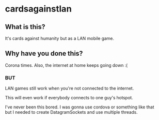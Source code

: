 # cardsagainstlan

## What is this?

It's cards against humanity but as a LAN mobile game.

## Why have you done this?

Corona times. Also, the internet at home keeps going down :(

### BUT

LAN games still work when you're not connected to the internet.

This will even work if everybody connects to one guy's hotspot.

I've never been this bored. I was gonna use cordova or something like that but I needed to create DatagramSockets and use multiple threads.
